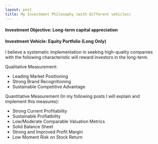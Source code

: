 ```yaml
---
layout: post
title: My Investment Philosophy (with different vehicles)
---
```


#### Investment Objective: Long-term capital appreciation
#### Investment Vehicle: Equity Portfolio (Long Only)

I believe a systematic implementation in seeking high-quality companies with the following characteristic will reward investors in the long-term.

Qualitative Measurement:
- Leading Market Positioning
- Strong Brand Recognitioning
- Sustainable Competitive Advantage

Quantitative Measurement (In my following posts I will explain and implement this measures):
- Strong Current Profitability
- Sustainable Profiatbility
- Low/Moderate Comparable Valuation Metrics
- Solid Balance Sheet
- Strong and Improved Profit Margin
- Low Moment Risk on Stock Return
